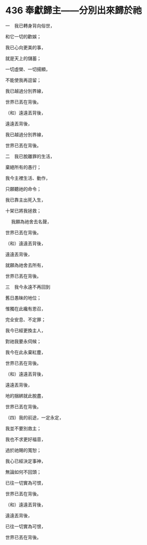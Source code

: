 # 436 奉獻歸主——分別出來歸於祂

一　我已轉身背向俗世，

和它一切的歡娛；

我已心向更美的事，

就是天上的儲蓄；

一切虛榮、一切揚顯，

不能使我再逗留；

我已越過分別界線，

世界已丟在背後。

（和）遠遠丟背後，

遠遠丟背後，

我已越過分別界線，

世界已丟在背後。

二　我已脫離罪的生活，

棄絕所有的愚行；

我今主裡生活、動作，

只願聽祂的命令；

我已靠主出死入生，

十架已將我拯救；

　 我願為祂舍去名聲，

世界已丟在背後。

（和）遠遠丟背後，

遠遠丟背後，

就願為祂舍去所有，

世界已丟在背後。

三　我今永遠不再回到

舊日愚昧的地位；

惟獨在此纔有恩召，

完全安息、不定罪；

我今已經更換主人，

對祂我要永伺候；

我今在此永棄紅塵，

世界已丟在背後。

（和）遠遠丟背後，

遠遠丟背後，

地的捆綁就此脫盡，

世界已丟在背後。

（四）我的前途，一定永定，

我並不要別救主；

我也不求更好福音，

過於祂賜的寬恕；

我心已經決定事神，

無論如何不回頭；

已往一切實為可恨，

世界已丟在背後。

（和）遠遠丟背後，

遠遠丟背後，

已往一切實為可恨，

世界已丟在背後。

